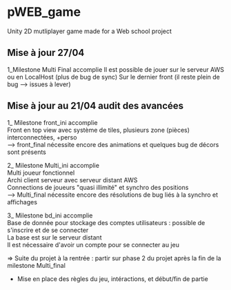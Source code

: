 # pWEB_game
Unity 2D mutliplayer game made for a Web school project


## Mise à jour 27/04

1_Milestone Multi Final accomplie
Il est possible de jouer sur le serveur AWS ou en LocalHost (plus de bug de sync)
Sur le dernier front (il reste plein de bug --> issues à lever)

## Mise à jour au 21/04 audit des avancées

1_ Milestone front_ini accomplie  
Front en top view avec système de tiles, plusieurs zone (pièces) interconnectées, +perso  
--> front_final nécessite encore des animations et quelques bug de décors sont présents  
  
2_ Milestone Multi_ini accomplie  
Multi joueur fonctionnel  
Archi client serveur avec serveur distant AWS  
Connections de joueurs "quasi illimité" et synchro des positions  
--> Multi_final nécessite encore des résolutions de bug liés à la synchro et affichages  

3_ Milestone bd_ini accomplie  
Base de donnée pour stockage des comptes utilisateurs : possible de s'inscrire et de se connecter  
La base est sur le serveur distant  
Il est nécessaire d'avoir un compte pour se connecter au jeu  

=> Suite du projet à la rentrée : partir sur phase 2 du projet après la fin de la milestone Multi_final  
 - Mise en place des règles du jeu, intéractions, et début/fin de partie  


